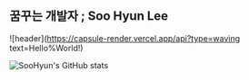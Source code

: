 
<h2>꿈꾸는 개발자 ; Soo Hyun Lee</h2>

![header](https://capsule-render.vercel.app/api?type=waving text=Hello%World!)


![SooHyun's GitHub stats](https://github-readme-stats.vercel.app/api?username=soolee97&show_icons=true&theme=dark)

